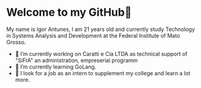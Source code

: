 # **Welcome to my GitHub**👋

My name is Igor Antunes, I am 21 years old and currently study Technology in Systems Analysis and Development at the Federal Institute of Mato Grosso.

* 🔭 I’m currently working on Caratti e Cia LTDA as technical support of "SiFrA" an administration, empreserial programm
* 🌱 I’m currently learning GoLang.
* 👯 I look for a job as an intern to supplement my college and learn a lot more.
